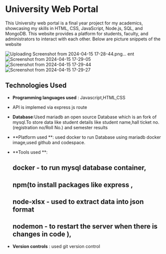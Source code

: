 # University Web Portal 

This University web portal is a final year project for my academics, showcasing my skills in HTML, CSS, JavaScript, Node.js, SQL, and MongoDB. This website provides a platform for students, faculty, and administrators to interact with each other.
Below are picture snippets of the website
    

![Uploading Screenshot from 2024-04-15 17-28-44.png…]()
ent![Screenshot from 2024-04-15 17-29-05](https://github.com/Ramanakunam16/University-web-portal/assets/92236684/1098d0b6-d880-4342-a17d-6e7882d36169)
![Screenshot from 2024-04-15 17-29-44](https://github.com/Ramanakunam16/University-web-portal/assets/92236684/99cd3436-854a-4ab7-a273-77a2d764676b)
   ![Screenshot from 2024-04-15 17-29-27](https://github.com/Ramanakunam16/University-web-portal/assets/92236684/d2077a7b-564f-4fe1-b84c-3a50419c6b6f)

## Technologies Used

 - **Programming languages used** : Javascript,HTML,CSS
 - API is implemed via express js route
- **Database**:Used mariadb an open source Database which is an fork of mysql.To store data like student details like student name,hall ticket no.(registration no/Roll No.) and semester results

- **Platform used **: used docker to run Database using mariadb docker image,used github and codespace.

 - **Tools used **:
    ## docker - to run mysql database container,
    ## npm(to install packages like express ,
    ## node-xlsx - used to extract data into json format
    ## nodemon - to restart the server when there is changes in code ),

 - **Version controls** : used git version control
